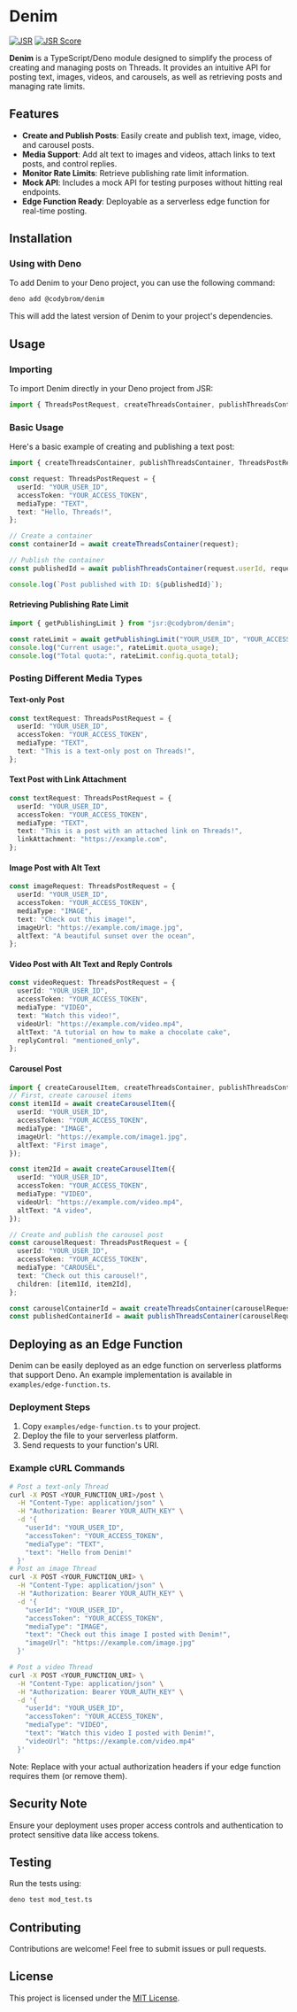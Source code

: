 # Denim

[![JSR](https://jsr.io/badges/@codybrom/denim)](https://jsr.io/@codybrom/denim) [![JSR Score](https://jsr.io/badges/@codybrom/denim/score)](https://jsr.io/@codybrom/denim)

**Denim** is a TypeScript/Deno module designed to simplify the process of creating and managing posts on Threads. It provides an intuitive API for posting text, images, videos, and carousels, as well as retrieving posts and managing rate limits.

## Features

- **Create and Publish Posts**: Easily create and publish text, image, video, and carousel posts.
- **Media Support**: Add alt text to images and videos, attach links to text posts, and control replies.
- **Monitor Rate Limits**: Retrieve publishing rate limit information.
- **Mock API**: Includes a mock API for testing purposes without hitting real endpoints.
- **Edge Function Ready**: Deployable as a serverless edge function for real-time posting.

## Installation

### Using with Deno

To add Denim to your Deno project, you can use the following command:

```bash
deno add @codybrom/denim
```

This will add the latest version of Denim to your project's dependencies.

## Usage

### Importing

To import Denim directly in your Deno project from JSR:

```typescript
import { ThreadsPostRequest, createThreadsContainer, publishThreadsContainer } from 'jsr:@codybrom/denim';
```

### Basic Usage

Here's a basic example of creating and publishing a text post:

```typescript
import { createThreadsContainer, publishThreadsContainer, ThreadsPostRequest } from "jsr:@codybrom/denim";

const request: ThreadsPostRequest = {
  userId: "YOUR_USER_ID",
  accessToken: "YOUR_ACCESS_TOKEN",
  mediaType: "TEXT",
  text: "Hello, Threads!",
};

// Create a container
const containerId = await createThreadsContainer(request);

// Publish the container
const publishedId = await publishThreadsContainer(request.userId, request.accessToken, containerId);

console.log(`Post published with ID: ${publishedId}`);
```

#### Retrieving Publishing Rate Limit

```typescript
import { getPublishingLimit } from "jsr:@codybrom/denim";

const rateLimit = await getPublishingLimit("YOUR_USER_ID", "YOUR_ACCESS_TOKEN");
console.log("Current usage:", rateLimit.quota_usage);
console.log("Total quota:", rateLimit.config.quota_total);
```

### Posting Different Media Types

#### Text-only Post

```typescript
const textRequest: ThreadsPostRequest = {
  userId: "YOUR_USER_ID",
  accessToken: "YOUR_ACCESS_TOKEN",
  mediaType: "TEXT",
  text: "This is a text-only post on Threads!",
};
```

#### Text Post with Link Attachment

```typescript
const textRequest: ThreadsPostRequest = {
  userId: "YOUR_USER_ID",
  accessToken: "YOUR_ACCESS_TOKEN",
  mediaType: "TEXT",
  text: "This is a post with an attached link on Threads!",
  linkAttachment: "https://example.com",
};
```

#### Image Post with Alt Text

```typescript
const imageRequest: ThreadsPostRequest = {
  userId: "YOUR_USER_ID",
  accessToken: "YOUR_ACCESS_TOKEN",
  mediaType: "IMAGE",
  text: "Check out this image!",
  imageUrl: "https://example.com/image.jpg",
  altText: "A beautiful sunset over the ocean",
};
```

#### Video Post with Alt Text and Reply Controls

```typescript
const videoRequest: ThreadsPostRequest = {
  userId: "YOUR_USER_ID",
  accessToken: "YOUR_ACCESS_TOKEN",
  mediaType: "VIDEO",
  text: "Watch this video!",
  videoUrl: "https://example.com/video.mp4",
  altText: "A tutorial on how to make a chocolate cake",
  replyControl: "mentioned_only",
};
```

#### Carousel Post

```typescript
import { createCarouselItem, createThreadsContainer, publishThreadsContainer, ThreadsPostRequest } from "jsr:@codybrom/denim";
// First, create carousel items
const item1Id = await createCarouselItem({
  userId: "YOUR_USER_ID",
  accessToken: "YOUR_ACCESS_TOKEN",
  mediaType: "IMAGE",
  imageUrl: "https://example.com/image1.jpg",
  altText: "First image",
});

const item2Id = await createCarouselItem({
  userId: "YOUR_USER_ID",
  accessToken: "YOUR_ACCESS_TOKEN",
  mediaType: "VIDEO",
  videoUrl: "https://example.com/video.mp4",
  altText: "A video",
});

// Create and publish the carousel post
const carouselRequest: ThreadsPostRequest = {
  userId: "YOUR_USER_ID",
  accessToken: "YOUR_ACCESS_TOKEN",
  mediaType: "CAROUSEL",
  text: "Check out this carousel!",
  children: [item1Id, item2Id],
};

const carouselContainerId = await createThreadsContainer(carouselRequest);
const publishedContainerId = await publishThreadsContainer(carouselRequest.userId, carouselRequest.accessToken, carouselContainerId);
```

## Deploying as an Edge Function

Denim can be easily deployed as an edge function on serverless platforms that support Deno. An example implementation is available in `examples/edge-function.ts`.

### Deployment Steps

1. Copy `examples/edge-function.ts` to your project.
2. Deploy the file to your serverless platform.
3. Send requests to your function's URI.

### Example cURL Commands

```bash
# Post a text-only Thread
curl -X POST <YOUR_FUNCTION_URI>/post \
  -H "Content-Type: application/json" \
  -H "Authorization: Bearer YOUR_AUTH_KEY" \
  -d '{
    "userId": "YOUR_USER_ID",
    "accessToken": "YOUR_ACCESS_TOKEN",
    "mediaType": "TEXT",
    "text": "Hello from Denim!"
  }'
# Post an image Thread
curl -X POST <YOUR_FUNCTION_URI> \
  -H "Content-Type: application/json" \
  -H "Authorization: Bearer YOUR_AUTH_KEY" \
  -d '{
    "userId": "YOUR_USER_ID",
    "accessToken": "YOUR_ACCESS_TOKEN",
    "mediaType": "IMAGE",
    "text": "Check out this image I posted with Denim!",
    "imageUrl": "https://example.com/image.jpg"
  }'

# Post a video Thread
curl -X POST <YOUR_FUNCTION_URI> \
  -H "Content-Type: application/json" \
  -H "Authorization: Bearer YOUR_AUTH_KEY" \
  -d '{
    "userId": "YOUR_USER_ID",
    "accessToken": "YOUR_ACCESS_TOKEN",
    "mediaType": "VIDEO",
    "text": "Watch this video I posted with Denim!",
    "videoUrl": "https://example.com/video.mp4"
  }'
```

Note: Replace with your actual authorization headers if your edge function requires them (or remove them).

## Security Note

Ensure your deployment uses proper access controls and authentication to protect sensitive data like access tokens.

## Testing

Run the tests using:

```bash
deno test mod_test.ts
```

## Contributing

Contributions are welcome! Feel free to submit issues or pull requests.

## License

This project is licensed under the [MIT License](LICENSE).
